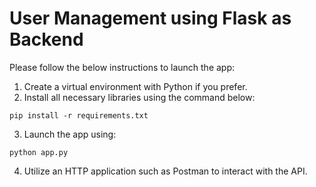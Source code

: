 

# User Management using Flask as Backend

Please follow the below instructions to launch the app:

1. Create a virtual environment with Python if you prefer.
2. Install all necessary libraries using the command below:
```
pip install -r requirements.txt
```
3. Launch the app using:
```
python app.py
```
4. Utilize an HTTP application such as Postman to interact with the API.


